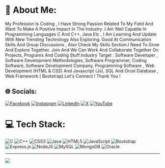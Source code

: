 # 💫 About Me:
My Profession Is Coding , I Have Strong Passion Related To My Field And Want To Make A Positive Impact In The Industry .I Am Well Capable In Programming Languages C And C++, Java Etc , I Am Learning And Update With New Trending Technology Also Exploring. Good At Communication Skills And Group Discussions , Also Check My Skills Section.I Need To Grow And Explore Together. Join And We Can Work And Collaborate Together On Projects, Programs And Coding Stuff.Industry Target : Software Developer , Software Development Methodologies, Software Programmer, Coding Software, Software Development Company, Programming Software , Web Development (HTML & CSS) And Javascript (Js), SQL And Orcel Database , Web Framework ( Bootstrap).Let's Connect ! Thank You !

## 🌐 Socials:
[![Facebook](https://img.shields.io/badge/Facebook-%231877F2.svg?logo=Facebook&logoColor=white)](https://facebook.com/paraschauhan782) [![Instagram](https://img.shields.io/badge/Instagram-%23E4405F.svg?logo=Instagram&logoColor=white)](https://instagram.com/p.r.c779/) [![LinkedIn](https://img.shields.io/badge/LinkedIn-%230077B5.svg?logo=linkedin&logoColor=white)](https://linkedin.com/in/PRC779) [![X](https://img.shields.io/badge/X-black.svg?logo=X&logoColor=white)](https://x.com/Parasch53716491) [![YouTube](https://img.shields.io/badge/YouTube-%23FF0000.svg?logo=YouTube&logoColor=white)](https://youtube.com/@paraschauhan779) 

# 💻 Tech Stack:
![C](https://img.shields.io/badge/c-%2300599C.svg?style=flat&logo=c&logoColor=white) ![C++](https://img.shields.io/badge/c++-%2300599C.svg?style=flat&logo=c%2B%2B&logoColor=white) ![CSS3](https://img.shields.io/badge/css3-%231572B6.svg?style=flat&logo=css3&logoColor=white) ![Java](https://img.shields.io/badge/java-%23ED8B00.svg?style=flat&logo=openjdk&logoColor=white) ![HTML5](https://img.shields.io/badge/html5-%23E34F26.svg?style=flat&logo=html5&logoColor=white) ![JavaScript](https://img.shields.io/badge/javascript-%23323330.svg?style=flat&logo=javascript&logoColor=%23F7DF1E) ![Bootstrap](https://img.shields.io/badge/bootstrap-%238511FA.svg?style=flat&logo=bootstrap&logoColor=white) ![Express.js](https://img.shields.io/badge/express.js-%23404d59.svg?style=flat&logo=express&logoColor=%2361DAFB) ![NodeJS](https://img.shields.io/badge/node.js-6DA55F?style=flat&logo=node.js&logoColor=white) ![MySQL](https://img.shields.io/badge/mysql-%2300000f.svg?style=flat&logo=mysql&logoColor=white) ![MongoDB](https://img.shields.io/badge/MongoDB-%234ea94b.svg?style=flat&logo=mongodb&logoColor=white) ![Oracle](https://img.shields.io/badge/Oracle-F80000?style=flat&logo=oracle&logoColor=white)

---
[![](https://visitcount.itsvg.in/api?id=P.R.C779&icon=0&color=12)](https://visitcount.itsvg.in)

<!-- Proudly created with GPRM ( https://gprm.itsvg.in ) -->

<!---
PRC779/PRC779 is a ✨ special ✨ repository because its `README.md` (this file) appears on your GitHub profile.
You can click the Preview link to take a look at your changes.
--->
